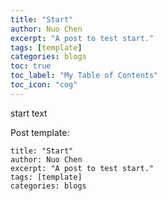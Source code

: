 ```yaml
---
title: "Start"
author: Nuo Chen
excerpt: "A post to test start."
tags: [template]
categories: blogs
toc: true
toc_label: "My Table of Contents"
toc_icon: "cog"
---
```


start text

Post template:

```
title: "Start"
author: Nuo Chen
excerpt: "A post to test start."
tags: [template]
categories: blogs
```
